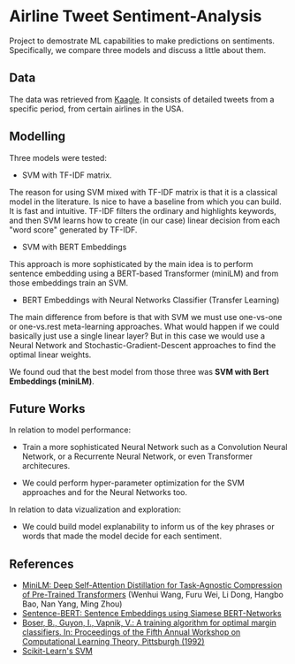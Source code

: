 # Airline Tweet Sentiment-Analysis

Project to demostrate ML capabilities to make predictions on sentiments. Specifically, we compare three models and discuss a little about them.

## Data

The data was retrieved from [Kaagle](https://www.kaggle.com/datasets/crowdflower/twitter-airline-sentiment). It consists of detailed tweets from a specific period, from certain airlines in the USA.

## Modelling

Three models were tested:

* SVM with TF-IDF matrix.

The reason for using SVM mixed with TF-IDF matrix is that it is a classical model in the literature. Is nice to have a baseline from which you can build. It is fast and intuitive. TF-IDF filters the ordinary and highlights keywords, and then SVM learns how to create (in our case) linear decision from each "word score"
generated by TF-IDF.

* SVM with BERT Embeddings

This approach is more sophisticated by the main idea is to perform sentence embedding using a BERT-based Transformer (miniLM) and from those embeddings train an SVM.

* BERT Embeddings with Neural Networks Classifier (Transfer Learning)

The main difference from before is that with SVM we must use one-vs-one or one-vs.rest meta-learning approaches. What would happen if we could basically just use a single linear layer? But in this case we would use a Neural Network and Stochastic-Gradient-Descent approaches to find the optimal linear weights.

We found oud that the best model from those three was **SVM with Bert Embeddings (miniLM)**.

## Future Works

In relation to model performance:

* Train a more sophisticated Neural Network such as a Convolution Neural Network, or a Recurrente Neural Network, or even Transformer architecures.

* We could perform hyper-parameter optimization for the SVM approaches and for the Neural Networks too.

In relation to data vizualization and exploration:

* We could build model explanability to inform us of the key phrases or words that made the model decide for each sentiment.

## References

* [MiniLM: Deep Self-Attention Distillation for Task-Agnostic Compression of Pre-Trained Transformers](https://arxiv.org/abs/2002.10957) (Wenhui Wang, Furu Wei, Li Dong, Hangbo Bao, Nan Yang, Ming Zhou)
* [Sentence-BERT: Sentence Embeddings using Siamese BERT-Networks](https://github.com/UKPLab/sentence-transformers)
* [Boser, B., Guyon, I., Vapnik, V.: A training algorithm for optimal margin classifiers. In: Proceedings of the Fifth Annual Workshop on Computational Learning Theory, Pittsburgh (1992)](https://link.springer.com/referenceworkentry/10.1007/978-0-387-30162-4_415)
* [Scikit-Learn's SVM](https://scikit-learn.org/stable/modules/generated/sklearn.svm.LinearSVC.html)
